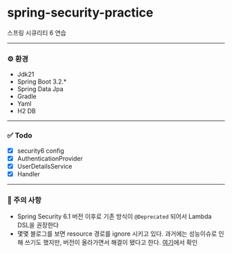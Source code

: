 # spring-security-practice
스프링 시큐리티 6 연습

---
### ⚙️ 환경
- Jdk21
- Spring Boot 3.2.*
- Spring Data Jpa
- Gradle
- Yaml
- H2 DB


---
###  ✅ Todo
- [x] security6 config
- [x] AuthenticationProvider
- [x] UserDetailsService
- [x] Handler

---
### 📝 주의 사항
- Spring Security  6.1 버전 이후로 기존 방식이 `@Deprecated` 되어서 Lambda DSL을 권장한다
- 몇몇 블로그를 보면 resource 경로를 ignore 시키고 있다. 과거에는 성능이슈로 인해 쓰기도 했지만, 버전이 올라가면서 해결이 됐다고 한다. [여기](https://docs.spring.io/spring-security/reference/6.1-SNAPSHOT/servlet/authorization/authorize-http-requests.html#favor-permitall)에서 확인
